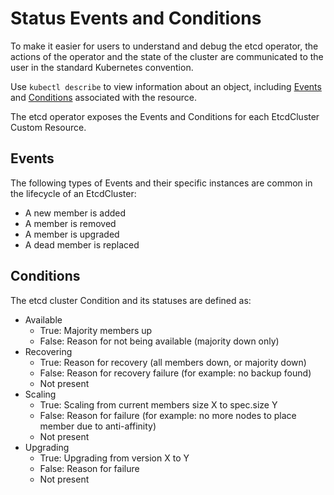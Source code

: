 # Status Events and Conditions

To make it easier for users to understand and debug the etcd operator, the actions of the operator and the state of the cluster are communicated to the user in the standard Kubernetes convention.

Use `kubectl describe` to view information about an object, including [Events][k8s-events] and [Conditions][k8s-conditions] associated with the resource.

The etcd operator exposes the Events and Conditions for each EtcdCluster Custom Resource.

## Events

The following types of Events and their specific instances are common in the lifecycle of an EtcdCluster:

- A new member is added
- A member is removed
- A member is upgraded
- A dead member is replaced

## Conditions

The etcd cluster Condition and its statuses are defined as:

- Available
  - True: Majority members up
  - False: Reason for not being available (majority down only)
- Recovering
  - True: Reason for recovery (all members down, or majority down)
  - False: Reason for recovery failure (for example: no backup found)
  - Not present
- Scaling
  - True: Scaling from current members size X to spec.size Y
  - False: Reason for failure (for example: no more nodes to place member due to anti-affinity)
  - Not present
- Upgrading
  - True: Upgrading from version X to Y
  - False: Reason for failure
  - Not present


[k8s-events]: https://kubernetes.io/docs/api-reference/v1.7/#event-v1-core
[k8s-conditions]: https://kubernetes.io/docs/api-reference/v1.7/#podcondition-v1-core
